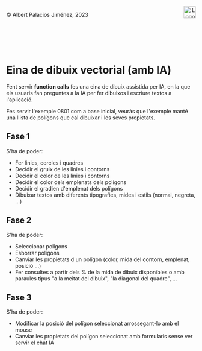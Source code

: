 <div style="display: flex; width: 100%;">
    <div style="flex: 1; padding: 0px;">
        <p>© Albert Palacios Jiménez, 2023</p>
    </div>
    <div style="flex: 1; padding: 0px; text-align: right;">
        <img src="./assets/ieti.png" height="32" alt="Logo de IETI" style="max-height: 32px;">
    </div>
</div>
<br/>

<br/>
<center><img src="./assets/dartlogo.png" style="max-height: 75px" alt="">
<br/></center>
<br/>
<br/>

# Eina de dibuix vectorial (amb IA)

Fent servir **function calls** fes una eina de dibuix assistida per IA, en la que els usuaris fan preguntes a la IA per fer dibuixos i escriure textos a l'aplicació.

Fes servir l'exemple 0801 com a base inicial, veuràs que l'exemple manté una llista de polígons que cal dibuixar i les seves propietats.

## Fase 1

S'ha de poder:

- Fer linies, cercles i quadres
- Decidir el gruix de les linies i contorns
- Decidir el color de les línies i contorns
- Decidir el color dels emplenats dels polígons
- Decidir el gradien d'emplenat dels polígons
- Dibuixar textos amb diferents tipografies, mides i estils (normal, negreta, ...)

## Fase 2

S'ha de poder:

- Seleccionar polígons
- Esborrar polígons
- Canviar les propietats d'un polígon (color, mida del contorn, emplenat, posició ...)
- Fer consultes a partir dels % de la mida de dibuix disponibles o amb paraules tipus "a la meitat del dibuix", "la diagonal del quadre", ...

## Fase 3

S'ha de poder:

- Modificar la posició del polígon seleccionat arrossegant-lo amb el mouse
- Canviar les propietats del polígon seleccionat amb formularis sense ver servir el chat IA